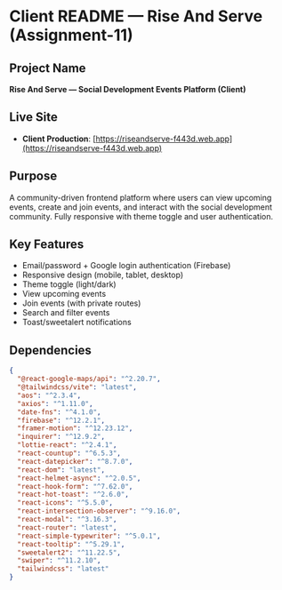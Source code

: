 # Client README — Rise And Serve (Assignment-11)

## Project Name

**Rise And Serve — Social Development Events Platform (Client)**

## Live Site

* **Client Production**: [https://riseandserve-f443d.web.app](https://riseandserve-f443d.web.app)

## Purpose

A community-driven frontend platform where users can view upcoming events, create and join events, and interact with the social development community. Fully responsive with theme toggle and user authentication.

## Key Features

* Email/password + Google login authentication (Firebase)
* Responsive design (mobile, tablet, desktop)
* Theme toggle (light/dark)
* View upcoming events
* Join events (with private routes)
* Search and filter events
* Toast/sweetalert notifications

## Dependencies

```json
{
  "@react-google-maps/api": "^2.20.7",
  "@tailwindcss/vite": "latest",
  "aos": "^2.3.4",
  "axios": "^1.11.0",
  "date-fns": "^4.1.0",
  "firebase": "^12.2.1",
  "framer-motion": "^12.23.12",
  "inquirer": "^12.9.2",
  "lottie-react": "^2.4.1",
  "react-countup": "^6.5.3",
  "react-datepicker": "^8.7.0",
  "react-dom": "latest",
  "react-helmet-async": "^2.0.5",
  "react-hook-form": "^7.62.0",
  "react-hot-toast": "^2.6.0",
  "react-icons": "^5.5.0",
  "react-intersection-observer": "^9.16.0",
  "react-modal": "^3.16.3",
  "react-router": "latest",
  "react-simple-typewriter": "^5.0.1",
  "react-tooltip": "^5.29.1",
  "sweetalert2": "^11.22.5",
  "swiper": "^11.2.10",
  "tailwindcss": "latest"
}
